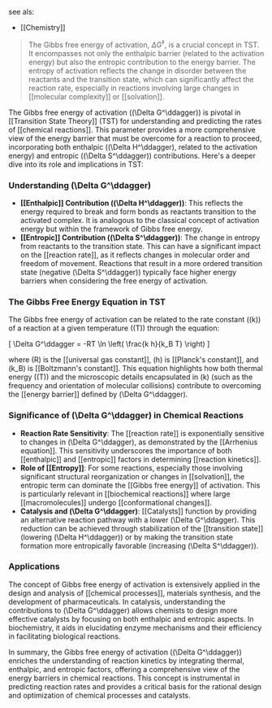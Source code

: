 see als:
- [[Chemistry]]

> The Gibbs free energy of activation, $\Delta G^\ddagger$, is a crucial concept in TST. It encompasses not only the enthalpic barrier (related to the activation energy) but also the entropic contribution to the energy barrier. The entropy of activation reflects the change in disorder between the reactants and the transition state, which can significantly affect the reaction rate, especially in reactions involving large changes in [[molecular complexity]] or [[solvation]].

The Gibbs free energy of activation (\(\Delta G^\ddagger\)) is pivotal in [[Transition State Theory]] (TST) for understanding and predicting the rates of [[chemical reactions]]. This parameter provides a more comprehensive view of the energy barrier that must be overcome for a reaction to proceed, incorporating both enthalpic (\(\Delta H^\ddagger\), related to the activation energy) and entropic (\(\Delta S^\ddagger\)) contributions. Here's a deeper dive into its role and implications in TST:

### Understanding \(\Delta G^\ddagger\)

- **[[Enthalpic]] Contribution (\(\Delta H^\ddagger\))**: This reflects the energy required to break and form bonds as reactants transition to the activated complex. It is analogous to the classical concept of activation energy but within the framework of Gibbs free energy.
- **[[Entropic]] Contribution (\(\Delta S^\ddagger\))**: The change in entropy from reactants to the transition state. This can have a significant impact on the [[reaction rate]], as it reflects changes in molecular order and freedom of movement. Reactions that result in a more ordered transition state (negative \(\Delta S^\ddagger\)) typically face higher energy barriers when considering the free energy of activation.

### The Gibbs Free Energy Equation in TST

The Gibbs free energy of activation can be related to the rate constant (\(k\)) of a reaction at a given temperature (\(T\)) through the equation:

\[ \Delta G^\ddagger = -RT \ln \left( \frac{k h}{k_B T} \right) \]

where \(R\) is the [[universal gas constant]], \(h\) is [[Planck's constant]], and \(k_B\) is [[Boltzmann's constant]]. This equation highlights how both thermal energy (\(T\)) and the microscopic details encapsulated in \(k\) (such as the frequency and orientation of molecular collisions) contribute to overcoming the [[energy barrier]] defined by \(\Delta G^\ddagger\).

### Significance of \(\Delta G^\ddagger\) in Chemical Reactions

- **Reaction Rate Sensitivity**: The [[reaction rate]] is exponentially sensitive to changes in \(\Delta G^\ddagger\), as demonstrated by the [[Arrhenius equation]]. This sensitivity underscores the importance of both [[enthalpic]] and [[entropic]] factors in determining [[reaction kinetics]].
- **Role of [[Entropy]]**: For some reactions, especially those involving significant structural reorganization or changes in [[solvation]], the entropic term can dominate the [[Gibbs free energy]] of activation. This is particularly relevant in [[biochemical reactions]] where large [[macromolecules]] undergo [[conformational changes]].
- **Catalysis and \(\Delta G^\ddagger\)**: [[Catalysts]] function by providing an alternative reaction pathway with a lower \(\Delta G^\ddagger\). This reduction can be achieved through stabilization of the [[transition state]] (lowering \(\Delta H^\ddagger\)) or by making the transition state formation more entropically favorable (increasing \(\Delta S^\ddagger\)).

### Applications

The concept of Gibbs free energy of activation is extensively applied in the design and analysis of [[chemical processes]], materials synthesis, and the development of pharmaceuticals. In catalysis, understanding the contributions to \(\Delta G^\ddagger\) allows chemists to design more effective catalysts by focusing on both enthalpic and entropic aspects. In biochemistry, it aids in elucidating enzyme mechanisms and their efficiency in facilitating biological reactions.

In summary, the Gibbs free energy of activation (\(\Delta G^\ddagger\)) enriches the understanding of reaction kinetics by integrating thermal, enthalpic, and entropic factors, offering a comprehensive view of the energy barriers in chemical reactions. This concept is instrumental in predicting reaction rates and provides a critical basis for the rational design and optimization of chemical processes and catalysts.